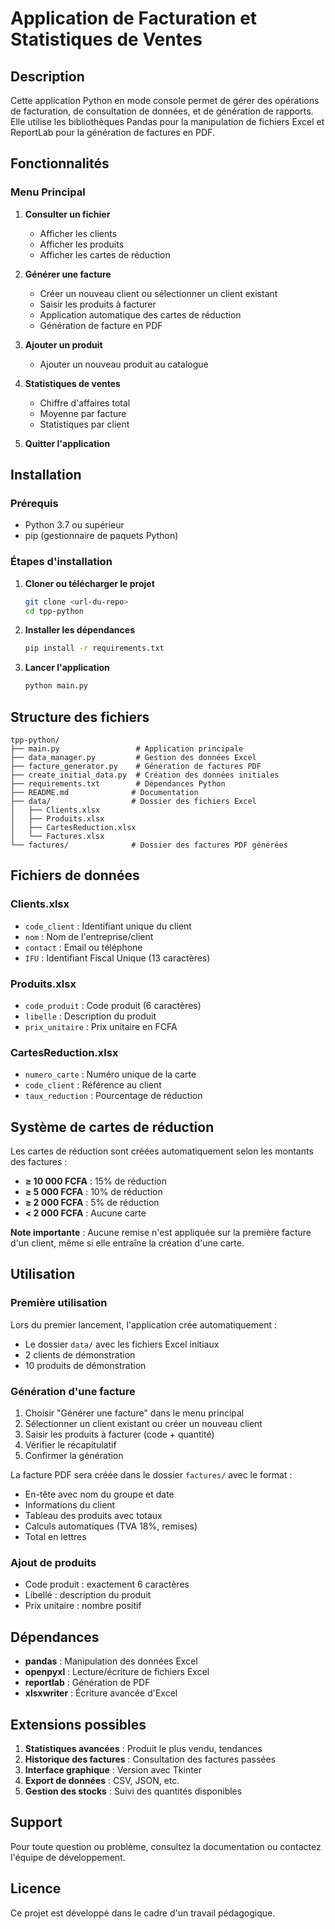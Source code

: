 # Application de Facturation et Statistiques de Ventes

## Description

Cette application Python en mode console permet de gérer des opérations de facturation, de consultation de données, et de génération de rapports. Elle utilise les bibliothèques Pandas pour la manipulation de fichiers Excel et ReportLab pour la génération de factures en PDF.

## Fonctionnalités

### Menu Principal
1. **Consulter un fichier**
   - Afficher les clients
   - Afficher les produits
   - Afficher les cartes de réduction

2. **Générer une facture**
   - Créer un nouveau client ou sélectionner un client existant
   - Saisir les produits à facturer
   - Application automatique des cartes de réduction
   - Génération de facture en PDF

3. **Ajouter un produit**
   - Ajouter un nouveau produit au catalogue

4. **Statistiques de ventes**
   - Chiffre d'affaires total
   - Moyenne par facture
   - Statistiques par client

5. **Quitter l'application**

## Installation

### Prérequis
- Python 3.7 ou supérieur
- pip (gestionnaire de paquets Python)

### Étapes d'installation

1. **Cloner ou télécharger le projet**
   ```bash
   git clone <url-du-repo>
   cd tpp-python
   ```

2. **Installer les dépendances**
   ```bash
   pip install -r requirements.txt
   ```

3. **Lancer l'application**
   ```bash
   python main.py
   ```

## Structure des fichiers

```
tpp-python/
├── main.py                 # Application principale
├── data_manager.py         # Gestion des données Excel
├── facture_generator.py    # Génération de factures PDF
├── create_initial_data.py  # Création des données initiales
├── requirements.txt        # Dépendances Python
├── README.md              # Documentation
├── data/                  # Dossier des fichiers Excel
│   ├── Clients.xlsx
│   ├── Produits.xlsx
│   ├── CartesReduction.xlsx
│   └── Factures.xlsx
└── factures/              # Dossier des factures PDF générées
```

## Fichiers de données

### Clients.xlsx
- `code_client` : Identifiant unique du client
- `nom` : Nom de l'entreprise/client
- `contact` : Email ou téléphone
- `IFU` : Identifiant Fiscal Unique (13 caractères)

### Produits.xlsx
- `code_produit` : Code produit (6 caractères)
- `libelle` : Description du produit
- `prix_unitaire` : Prix unitaire en FCFA

### CartesReduction.xlsx
- `numero_carte` : Numéro unique de la carte
- `code_client` : Référence au client
- `taux_reduction` : Pourcentage de réduction

## Système de cartes de réduction

Les cartes de réduction sont créées automatiquement selon les montants des factures :

- **≥ 10 000 FCFA** : 15% de réduction
- **≥ 5 000 FCFA** : 10% de réduction  
- **≥ 2 000 FCFA** : 5% de réduction
- **< 2 000 FCFA** : Aucune carte

**Note importante** : Aucune remise n'est appliquée sur la première facture d'un client, même si elle entraîne la création d'une carte.

## Utilisation

### Première utilisation
Lors du premier lancement, l'application crée automatiquement :
- Le dossier `data/` avec les fichiers Excel initiaux
- 2 clients de démonstration
- 10 produits de démonstration

### Génération d'une facture
1. Choisir "Générer une facture" dans le menu principal
2. Sélectionner un client existant ou créer un nouveau client
3. Saisir les produits à facturer (code + quantité)
4. Vérifier le récapitulatif
5. Confirmer la génération

La facture PDF sera créée dans le dossier `factures/` avec le format :
- En-tête avec nom du groupe et date
- Informations du client
- Tableau des produits avec totaux
- Calculs automatiques (TVA 18%, remises)
- Total en lettres

### Ajout de produits
- Code produit : exactement 6 caractères
- Libellé : description du produit
- Prix unitaire : nombre positif

## Dépendances

- **pandas** : Manipulation des données Excel
- **openpyxl** : Lecture/écriture de fichiers Excel
- **reportlab** : Génération de PDF
- **xlsxwriter** : Écriture avancée d'Excel

## Extensions possibles

1. **Statistiques avancées** : Produit le plus vendu, tendances
2. **Historique des factures** : Consultation des factures passées
3. **Interface graphique** : Version avec Tkinter
4. **Export de données** : CSV, JSON, etc.
5. **Gestion des stocks** : Suivi des quantités disponibles

## Support

Pour toute question ou problème, consultez la documentation ou contactez l'équipe de développement.

## Licence

Ce projet est développé dans le cadre d'un travail pédagogique. 